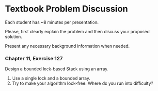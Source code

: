 # Textbook Problem Discussion

Each student has ~8 minutes per presentation.

Please, first clearly explain the problem and then discuss your proposed solution.

Present any necessary background information when needed.

### Chapter 11, Exercise 127
Design a bounded lock-based Stack<T> using an array.

1. Use a single lock and a bounded array.
1. Try to make your algorithm lock-free. Where do you run into difficulty?
